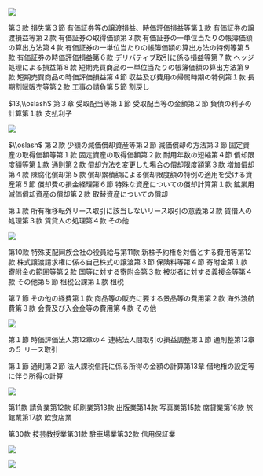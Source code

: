 ![](https://www.nta.go.jp/tmp/8c6c1f1b-ec41-46a3-9e1c-26c50010637b/images/fcef03b38c507c8e5113b936f33b989d661efa09ea4ce9709f16d3a4c49d9153.jpg)

第３款 損失第３節 有価証券等の譲渡損益、時価評価損益等第１款 有価証券の譲渡損益等第２款 有価証券の取得価額第３款 有価証券の一単位当たりの帳簿価額の算出方法第４款 有価証券の一単位当たりの帳簿価額の算出方法の特例等第５款 有価証券の時価評価損益第６款 デリバティブ取引に係る損益等第７款 ヘッジ処理による損益第８款 短期売買商品の一単位当たりの帳簿価額の算出方法第９款 短期売買商品の時価評価損益第４節 収益及び費用の帰属時期の特例第１款 長期割賦販売等第２款 工事の請負第５節 割戻し

$13,\\oslash$ 第３章 受取配当等第１節 受取配当等の金額第２節 負債の利子の計算第１款 支払利子

![](https://www.nta.go.jp/tmp/8c6c1f1b-ec41-46a3-9e1c-26c50010637b/images/89bc6ff27fe30cf1fffefc587dc15106006034612b5c928e2c4f4310f7bfe7c3.jpg)

$\\oslash$ 第２款 少額の減価償却資産等第２節 減価償却の方法第３節 固定資産の取得価額等第１款 固定資産の取得価額第２款 耐用年数の短縮第４節 償却限度額等第１款 通則第２款 償却方法を変更した場合の償却限度額第３款 増加償却第４款 陳腐化償却第５款 償却累積額による償却限度額の特例の適用を受ける資産第５節 償却費の損金経理第６節 特殊な資産についての償却計算第１款 鉱業用減価償却資産の償却第２款 取替資産についての償却

第１款 所有権移転外リース取引に該当しないリース取引の意義第２款 賃借人の処理第３款 賃貸人の処理第４款 その他

![](https://www.nta.go.jp/tmp/8c6c1f1b-ec41-46a3-9e1c-26c50010637b/images/0b424d9094b02b5eeccf0924da9fccc7645fd8dde50476cb52dd50ceee959c9a.jpg)

第10款 特殊支配同族会社の役員給与第11款 新株予約権を対価とする費用等第12款 株式譲渡請求権に係る自己株式の譲渡第３節 保険料等第４節 寄附金第１款 寄附金の範囲等第２款 国等に対する寄附金第３款 被災者に対する義援金等第４款 その他第５節 租税公課第１款 租税

第７節 その他の経費第１款 商品等の販売に要する景品等の費用第２款 海外渡航費第３款 会費及び入会金等の費用第４款 その他

![](https://www.nta.go.jp/tmp/8c6c1f1b-ec41-46a3-9e1c-26c50010637b/images/769ac11a051d5bd7cf175ce85d9be77aa28abe188ce500e5530773774ffcf640.jpg)

第１節 時価評価法人第12章の４ 連結法人間取引の損益調整第１節 通則整第12章の５ リース取引

第１節 通則第２節 法人課税信託に係る所得の金額の計算第13章 借地権の設定等に伴う所得の計算

![](https://www.nta.go.jp/tmp/8c6c1f1b-ec41-46a3-9e1c-26c50010637b/images/6d3b814b67403503cdb0913ab6be2de9a13633a23c8288012826e384bc0154b1.jpg)

第11款 請負業第12款 印刷業第13款 出版業第14款 写真業第15款 席貸業第16款 旅館業第17款 飲食店業

第30款 技芸教授業第31款 駐車場業第32款 信用保証業

![](https://www.nta.go.jp/tmp/8c6c1f1b-ec41-46a3-9e1c-26c50010637b/images/0e3e6a237850c900e4fa35008407be543d7b9fc8e9b2817f9eae9d73dfb5c674.jpg)

![](https://www.nta.go.jp/tmp/8c6c1f1b-ec41-46a3-9e1c-26c50010637b/images/e1222e37c57d063aa661d262f639dc072c6b0941d58809b0cdfed645a16b7750.jpg)